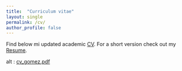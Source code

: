 ```yaml
---
title:  "Curriculum vitae"
layout: single
permalink: /cv/
author_profile: false
---
```


Find below mi updated academic [CV](/assets/cv/cv_gomez.pdf). For a short version check out my [Resume](/assets/cv/resume_gomez.pdf).

<main class="Main Main--page" >
<div class="sqs-layout sqs-grid-12 columns-12" data-type="page"><div class="row sqs-row"><div class="col sqs-col-12 span-12"><div class="sqs-block code-block sqs-block-code" data-block-type="23"><div class="sqs-block-content"> <object data="/assets/cv/cv_gomez.pdf" type="application/pdf" width="1200" height="1200">
alt : <a href="/assets/cv/cv_gomez.pdf">cv_gomez.pdf</a>
</object></div></div></div></div></div>
</main>



